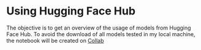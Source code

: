 # Using Hugging Face Hub
The objective is to get an overview of the usage of models from Hugging Face Hub.
To avoid the download of all models tested in my local machine, the notebook will be created on [Collab](https://colab.research.google.com/drive/1U85Ky6jviOC9a7FtoHlcCMcXGH9-Rvjr)